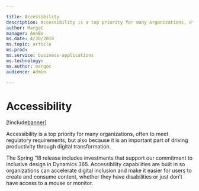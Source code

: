 ```yaml
---

title: Accessibility
description: Accessibility is a top priority for many organizations, often to meet regulatory requirements, but also because it is an important part of driving productivity through digital transformation.
author: MargoC
manager: AnnBe
ms.date: 4/30/2018
ms.topic: article
ms.prod: 
ms.service: business-applications
ms.technology: 
ms.author: margoc
audience: Admin

---
```

#  Accessibility




[!include[banner](../../includes/banner.md)]

Accessibility is a top priority for many organizations, often to meet regulatory
requirements, but also because it is an important part of driving productivity
through digital transformation.

The Spring ’18 release includes investments that support our commitment to
inclusive design in Dynamics 365. Accessibility capabilities are built in so
organizations can accelerate digital inclusion and make it easier for users to
create and consume content, whether they have disabilities or just don’t have
access to a mouse or monitor.
